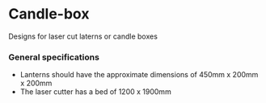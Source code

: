 # Candle-box

Designs for laser cut laterns or candle boxes

### General specifications
- Lanterns should have the approximate dimensions of 450mm x 200mm x 200mm
- The laser cutter has a bed of 1200 x 1900mm